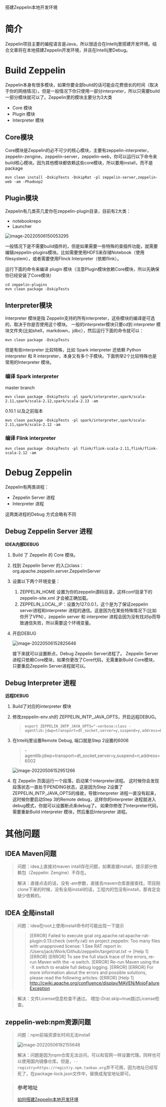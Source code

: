 搭建Zeppelin本地开发环境

# 简介 

Zeppelin项目主要的编程语言是Java，所以很适合在Intellij里搭建开发环境。结合文章将在本地搭建Zeppelin开发环境，并且在Intellij里Debug。

# Build Zeppelin

Zeppelin本身有很多模块，如果你要全部build的话可能会花费很长的时间（取决于你的网络情况）。但是一般情况下你只使用一部分interpreter，所以只需要build一部分模块就可以了。Zeppelin里的模块主要分为3大类

- Core 模块
- Plugin 模块
- Interpreter 模块

## Core模块

Core模块是Zeppelin的必不可少的核心模块，主要有zeppelin-interpreter，zeppelin-zengine，zeppelin-server，zeppelin-web，你可以运行以下命令来build核心模块。因为其他模块都依赖这些core模块，所以要用install，而不是package

```
mvn clean install -DskipTests -DskipRat -pl zeppelin-server,zeppelin-web -am -Phadoop2
```

## Plugin模块

Zeppelin有几类茶几爱你在zeppelin-plugin目录，目前有2大类：

* notebookrepo
* Launcher

![image-20220506150053295](http://img.hurenjieee.com/uPic/image-20220506150053295.png)

一般情况下是不需要build插件的，但是如果需要一些特殊的查插件功能，就需要编辑zeppelin-plugins模块。比如需要使用HDFS来存储Notebook（使用filesystem），或者需要使用Flinck Interpreter（依赖flink）。

运行下面的命令来编译 plugin 模块（注意Plugin模块依赖Core模块，所以先确保你已经安装了Core模块）

```
cd zeppelin-plugins
mvn clean package -DskipTests
```

## Interpreter模块

Interpreter 模块是指 Zeppelin支持的所有interpreter，这些模块的编译是可选的，取决于你是否使用这个模块。
一般的interpreter模块只要cd到 interpreter 模块文件夹(比如shell，markdown，jdbc），然后运行下面的命令就可以：

```
mvn clean package -DskipTests
```

但是有些interpreter 比较特殊，比如 Spark interpreter 还依赖 Python interpreter 和 R interpreter，本身又有多个子模块。下面例举2个比较特殊也是常用的Interpreter 模块。

### **编译 Spark interpreter**

master branch

```
mvn clean package -DskipTests -pl spark/interpreter,spark/scala-2.11,spark/scala-2.12,spark/scala-2.13 -am
```

0.10.1 以及之前版本

```
mvn clean package -DskipTests -pl spark/interpreter,spark/scala-2.11,spark/scala-2.12 -am
```

### **编译 Flink interpreter**

```
mvn clean package -DskipTests -pl flink/flink-scala-2.11,flink/flink-scala-2.12 -am
```



# **Debug Zeppelin**

Zeppelin有两类进程：

- Zeppelin Server 进程
- Interpreter 进程

这两类进程的Debug 方式会略有不同



## Debug Zeppelin Server 进程

**IDEA内部DEBUG**

1. Build 了 Zeppelin 的 Core 模块。

2. 找到 Zeppelin Server 的入口class：org.apache.zeppelin.server.ZeppelinServer

3. 设置以下两个环境变量：

   1. ZEPPELIN_HOME  设置为你的zeppelin源码目录，这样conf目录下的zeppelin-site.xml 才会被正确加载。
   2. ZEPPELIN_LOCAL_IP：设置为127.0.0.1，这个是为了保证zeppelin server进程和interpreter 进程的通信。这是因为在某些特殊情况下(比如你开了VPN），zeppelin server 和 interpreter 进程会因为没有找对ip而导致通信失败，所以需要这个环境变量。

4. 开启DEBUG

   ![image-20220506152825646](http://img.hurenjieee.com/uPic/image-20220506152825646.png)

   接下来就可以设置断点，Debug Zeppelin Server进程了。
   Zeppelin Server进程只依赖Core模块，如果你更改了Core代码，无需重新Build Core模块，只要重启Zeppelin Server进程就可以。

## Debug Interpreter 进程

**远程DEBUG**

1. Build了对应的interpreter 模块

2. 修改zeppelin-env.sh的 ZEPPELIN_INTP_JAVA_OPTS，开启远程DEBUG。

   > ```
   > export ZEPPELIN_INTP_JAVA_OPTS="-verbose:class -agentlib:jdwp=transport=dt_socket,server=y,suspend=y,address=6006"
   > ```

3. 在Intellij里设置Remote Debug, 端口就是Step 2设置的6006

   > -agentlib:jdwp=transport=dt_socket,server=y,suspend=n,address=6002

   ![image-20220506152951266](http://img.hurenjieee.com/uPic/image-20220506152951266.png)

4. 在 Zeppelin 页面运行一个段落，启动某个interpreter进程。
   这时候你会发现段落状态一直处于PENDING状态，这是因为Step 2设置了ZEPPELIN_INTP_JAVA_OPTS的缘故，导致interpreter 进程一直没有起来，这时候你要启动Step 3的Remote debug，这样你的interpreter 进程就进入debug模式，你就可以设置断点来debug了。
   如果你修改了Interpreter代码，需要重新Build interpreter 模块，然后重启Interpreter 进程。

# 其他问题

## IDEA Maven问题

> 问题：idea上直接对maven intall存在问题，如果直接install，提示部分依赖包（Zeppelin: Zengine）不存在。

> 解决：直接点击的话，没有-am参数，直接去maven仓库直接查找，项目刚clone下来的时候，没有全局install的话，工程内的包没有install，那肯定会缺少依赖的。

## IDEA 全局install

> 问题：idea在root上使用install命令时可能出现一下提示
>
> > [ERROR] Failed to execute goal org.apache.rat:apache-rat-plugin:0.13:check (verify.rat) on project zeppelin: Too many files with unapproved license: 1 See RAT report in: /Users/jack/Work/Github/zeppelin/target/rat.txt -> [Help 1]
> > [ERROR] 
> > [ERROR] To see the full stack trace of the errors, re-run Maven with the -e switch.
> > [ERROR] Re-run Maven using the -X switch to enable full debug logging.
> > [ERROR] 
> > [ERROR] For more information about the errors and possible solutions, please read the following articles:
> > [ERROR] [Help 1] http://cwiki.apache.org/confluence/display/MAVEN/MojoFailureException

> 解决：文件License信息检查不通过。
> 增加-Drat.skip=true跳过License检查。

## zeppelin-web:npm资源问题

> 问题：npm前端资源长时间无法install
>
> ![image-20220506192155648](http://img.hurenjieee.com/uPic/image-20220506192155648.png)
>
> 解决：问题是因为npm仓库无法访问，可以和官网一样设置代理。同样也可以使用国内镜像仓库。但是，`--registry=https://registry.npm.taobao.org`并不可用，因为地址已经写死了，在package-lock.json文件中，替换成淘宝地址即可。





> ### 参考地址
>
> [如何搭建Zeppelin本地开发环境](https://mp.weixin.qq.com/s/FrZ9NVxzaKqtXXsaRcxnAQ)